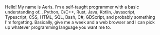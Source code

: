Hello! My name is Aeris. I'm a self-taught programmer with a basic understanding of... 
Python, C/C++, Rust, Java, Kotlin, Javascript, Typescript, CSS, HTML, SQL, Bash, C#, GDScript, and probably something I'm forgetting.
Basically, give me a week and a web browser and I can pick up whatever programming language you want me to.
